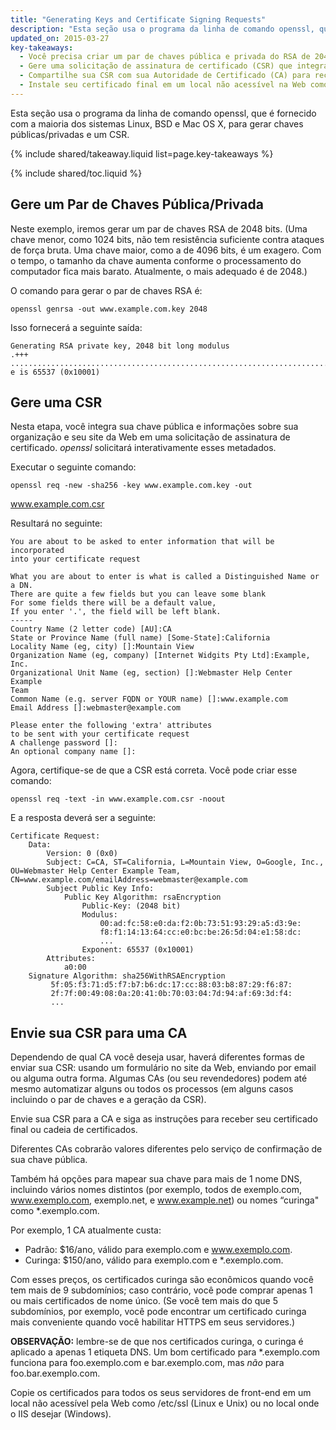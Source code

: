 ```yaml
---
title: "Generating Keys and Certificate Signing Requests"
description: "Esta seção usa o programa da linha de comando openssl, que é fornecido com a maioria dos sistemas Linux, BSD e Mac OS X, para gerar chaves públicas/privadas e um CSR."
updated_on: 2015-03-27
key-takeaways:
  - Você precisa criar um par de chaves pública e privada do RSA de 2048 bits.
  - Gere uma solicitação de assinatura de certificado (CSR) que integra sua chave pública.
  - Compartilhe sua CSR com sua Autoridade de Certificado (CA) para receber um certificado final ou uma cadeia de certificados.
  - Instale seu certificado final em um local não acessível na Web como /etc/ssl (Linux e Unix) ou no local onde o IIS desejar (Windows).
---
```


<p class="intro">
  Esta seção usa o programa da linha de comando openssl, que é fornecido com a maioria dos sistemas Linux, BSD e Mac OS X, para gerar chaves públicas/privadas e um CSR.
</p>

{% include shared/takeaway.liquid list=page.key-takeaways %}

{% include shared/toc.liquid %}

## Gere um Par de Chaves Pública/Privada

Neste exemplo, iremos gerar um par de chaves RSA de 2048 bits. (Uma chave menor, como
1024 bits, não tem resistência suficiente contra ataques de força bruta. Uma
chave maior, como a de 4096 bits, é um exagero. Com o tempo, o tamanho da chave aumenta conforme
o processamento do computador fica mais barato. Atualmente, o mais adequado é de 2048.)

O comando para gerar o par de chaves RSA é:

    openssl genrsa -out www.example.com.key 2048

Isso fornecerá a seguinte saída:

    Generating RSA private key, 2048 bit long modulus
    .+++
    .......................................................................................+++
    e is 65537 (0x10001)

## Gere uma CSR

Nesta etapa, você integra sua chave pública e informações sobre sua organização
e seu site da Web em uma solicitação de assinatura de certificado. *openssl* solicitará interativamente
 esses metadados.

Executar o seguinte comando:

    openssl req -new -sha256 -key www.example.com.key -out
www.example.com.csr

Resultará no seguinte:

    You are about to be asked to enter information that will be incorporated
    into your certificate request

    What you are about to enter is what is called a Distinguished Name or a DN.
    There are quite a few fields but you can leave some blank
    For some fields there will be a default value,
    If you enter '.', the field will be left blank.
    -----
    Country Name (2 letter code) [AU]:CA
    State or Province Name (full name) [Some-State]:California
    Locality Name (eg, city) []:Mountain View
    Organization Name (eg, company) [Internet Widgits Pty Ltd]:Example, Inc.
    Organizational Unit Name (eg, section) []:Webmaster Help Center Example
    Team
    Common Name (e.g. server FQDN or YOUR name) []:www.example.com
    Email Address []:webmaster@example.com

    Please enter the following 'extra' attributes
    to be sent with your certificate request
    A challenge password []:
    An optional company name []:

Agora, certifique-se de que a CSR está correta. Você pode criar esse comando:

    openssl req -text -in www.example.com.csr -noout

E a resposta deverá ser a seguinte:

    Certificate Request:
        Data:
            Version: 0 (0x0)
            Subject: C=CA, ST=California, L=Mountain View, O=Google, Inc.,
    OU=Webmaster Help Center Example Team,
    CN=www.example.com/emailAddress=webmaster@example.com
            Subject Public Key Info:
                Public Key Algorithm: rsaEncryption
                    Public-Key: (2048 bit)
                    Modulus:
                        00:ad:fc:58:e0:da:f2:0b:73:51:93:29:a5:d3:9e:
                        f8:f1:14:13:64:cc:e0:bc:be:26:5d:04:e1:58:dc:
                        ...
                    Exponent: 65537 (0x10001)
            Attributes:
                a0:00
        Signature Algorithm: sha256WithRSAEncryption
             5f:05:f3:71:d5:f7:b7:b6:dc:17:cc:88:03:b8:87:29:f6:87:
             2f:7f:00:49:08:0a:20:41:0b:70:03:04:7d:94:af:69:3d:f4:
             ...

## Envie sua CSR para uma CA

Dependendo de qual CA você deseja usar, haverá diferentes formas de enviar
sua CSR: usando um formulário no site da Web, enviando por email ou alguma
outra forma. Algumas CAs (ou seu revendedores) podem até mesmo automatizar alguns ou todos os processos
(em alguns casos incluindo o par de chaves e a geração da CSR).

Envie sua CSR para a CA e siga as instruções para receber seu certificado
final ou cadeia de certificados.

Diferentes CAs cobrarão valores diferentes pelo serviço de confirmação
de sua chave pública.

Também há opções para mapear sua chave para mais de 1 nome DNS, incluindo
vários nomes distintos (por exemplo, todos de exemplo.com, www.exemplo.com, exemplo.net,
e www.example.net) ou nomes “curinga&quot; como \*.exemplo.com.

Por exemplo, 1 CA atualmente custa:

* Padrão: $16/ano, válido para exemplo.com e www.exemplo.com.
* Curinga: $150/ano, válido para exemplo.com e \*.exemplo.com.

Com esses preços, os certificados curinga são econômicos quando você tem mais de 9
subdomínios; caso contrário, você pode comprar apenas 1 ou mais certificados de nome único. (Se
você tem mais do que 5 subdomínios, por exemplo, você pode encontrar um certificado curinga
mais conveniente quando você habilitar HTTPS em seus servidores.)

**OBSERVAÇÃO:** lembre-se de que nos certificados curinga, o curinga é aplicado a
apenas 1 etiqueta DNS. Um bom certificado para \*.exemplo.com funciona para
foo.exemplo.com e bar.exemplo.com, mas _não_ para foo.bar.exemplo.com.

Copie os certificados para todos os seus servidores de front-end em um local não acessível pela Web
como /etc/ssl (Linux e Unix) ou no local onde o IIS desejar (Windows).

